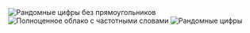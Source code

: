 ﻿<img src="saved_tags/Visualization_ErrorForSaveTimeout.bmp" alt="Рандомные цифры без прямоугольников">
<img src="saved_tags/Visualization.png" alt="Полноценное облако с частотными словами">
<img src="saved_tags/Visualization_WithRandomSaveTest.png" alt="Рандомные цифры">
